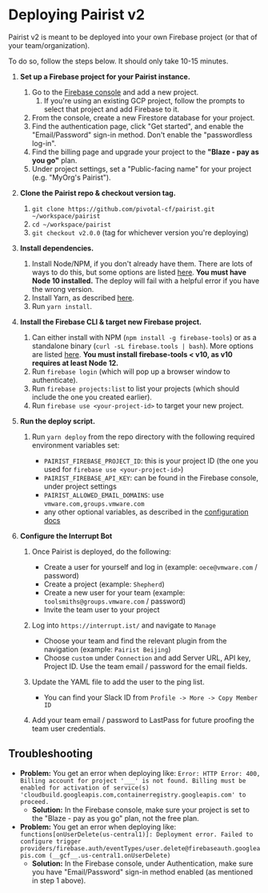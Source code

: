 # Deploying Pairist v2

Pairist v2 is meant to be deployed into your own Firebase project (or that of your team/organization).

To do so, follow the steps below. It should only take 10-15 minutes.

1. **Set up a Firebase project for your Pairist instance.**

   1. Go to the [Firebase console](https://console.firebase.google.com/) and add a new project.
        1. If you're using an existing GCP project, follow the prompts to select that project and add Firebase to it.
   1. From the console, create a new Firestore database for your project.
   1. Find the authentication page, click "Get started", and enable the "Email/Password" sign-in method. Don't enable the "passwordless log-in".
   1. Find the billing page and upgrade your project to the **"Blaze - pay as you go"** plan.
   1. Under project settings, set a "Public-facing name" for your project (e.g. "MyOrg's Pairist").

2. **Clone the Pairist repo & checkout version tag.**

   1. `git clone https://github.com/pivotal-cf/pairist.git ~/workspace/pairist`
   1. `cd ~/workspace/pairist`
   1. `git checkout v2.0.0` (tag for whichever version you're deploying)

3. **Install dependencies.**

   1. Install Node/NPM, if you don't already have them. There are lots of ways to do this, but some options are listed [here](https://docs.npmjs.com/downloading-and-installing-node-js-and-npm). **You must have Node 10 installed.** The deploy will fail with a helpful error if you have the wrong version.
   1. Install Yarn, as described [here](https://classic.yarnpkg.com/en/docs/install/).
   1. Run `yarn install`.

4. **Install the Firebase CLI & target new Firebase project.**

   1. Can either install with NPM (`npm install -g firebase-tools`) or as a standalone binary (`curl -sL firebase.tools | bash`). More options are listed [here](https://firebase.google.com/docs/cli). **You must install firebase-tools < v10, as v10 requires at least Node 12.**
   1. Run `firebase login` (which will pop up a browser window to authenticate).
   1. Run `firebase projects:list` to list your projects (which should include the one you created earlier).
   1. Run `firebase use <your-project-id>` to target your new project.

5. **Run the deploy script.**

   1. Run `yarn deploy` from the repo directory with the following required environment variables set:

      - `PAIRIST_FIREBASE_PROJECT_ID`: this is your project ID (the one you used for `firebase use <your-project-id>`)
      - `PAIRIST_FIREBASE_API_KEY`: can be found in the Firebase console, under project settings
      - `PAIRIST_ALLOWED_EMAIL_DOMAINS`: use `vmware.com,groups.vmware.com`
      - any other optional variables, as described in the [configuration docs](./configuration.md)

6. **Configure the Interrupt Bot**

   1. Once Pairist is deployed, do the following:
      
      - Create a user for yourself and log in (example: `oece@vmware.com` / password)
      - Create a project (example: `Shepherd`)
      - Create a new user for your team (example: `toolsmiths@groups.vmware.com` / password)
      - Invite the team user to your project
   2. Log into `https://interrupt.ist/` and navigate to `Manage`
      - Choose your team and find the relevant plugin from the navigation (example: `Pairist Beijing`)
      - Choose `custom` under `Connection` and add Server URL, API key, Project ID. Use the team email / password for the email fields.
   3. Update the YAML file to add the user to the ping list.
      - You can find your Slack ID from `Profile -> More -> Copy Member ID`
   4. Add your team email / password to LastPass for future proofing the team user credentials.

## Troubleshooting

- **Problem:** You get an error when deploying like: `Error: HTTP Error: 400, Billing account for project '___' is not found. Billing must be enabled for activation of service(s) 'cloudbuild.googleapis.com,containerregistry.googleapis.com' to proceed.`
  - **Solution:** In the Firebase console, make sure your project is set to the "Blaze - pay as you go" plan, not the free plan.
- **Problem:** You get an error when deploying like: `functions[onUserDelete(us-central1)]: Deployment error. Failed to configure trigger providers/firebase.auth/eventTypes/user.delete@firebaseauth.googleapis.com (__gcf__.us-central1.onUserDelete)`
  - **Solution:** In the Firebase console, under Authentication, make sure you have "Email/Password" sign-in method enabled (as mentioned in step 1 above).
